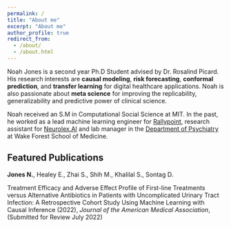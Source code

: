 ```yaml
---
permalink: /
title: "About me"
excerpt: "About me"
author_profile: true
redirect_from: 
  - /about/
  - /about.html
---
```


Noah Jones is a second year Ph.D Student advised by Dr. Rosalind Picard.  His research interests are **causal modeling**, **risk forecasting**, **conformal prediction**, and **transfer learning** for digital healthcare applications.  Noah is also passionate about **meta science** for improving the replicability, generalizability and predictive power of clinical science.

Noah received an S.M in Computational Social Science at MIT.  In the past, he worked as a lead machine learning engineer for [Rallypoint](https://www.rallypoint.com/), research assistant for [Neurolex.AI](https://www.neurolex.ai/) and lab manager in the [Department of Psychiatry](https://school.wakehealth.edu/departments/psychiatry-and-behavioral-medicine) at Wake Forest School of Medicine.

Featured Publications
---------------------

**Jones N.**, Healey E., Zhai S., Shih M., Khalilal S., Sontag D.

Treatment Efficacy and Adverse Effect Profile of First-line Treatments versus Alternative Antibiotics in Patients with Uncomplicated Urinary Tract Infection: A Retrospective Cohort Study Using Machine Learning with Causal Inference (2022), *Journal of the American Medical Association*, (Submitted for Review July 2022)

